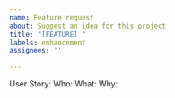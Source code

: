 ```yaml
---
name: Feature request
about: Suggest an idea for this project
title: "[FEATURE] "
labels: enhancement
assignees: ''

---
```


User Story:
Who:
What:
Why:
